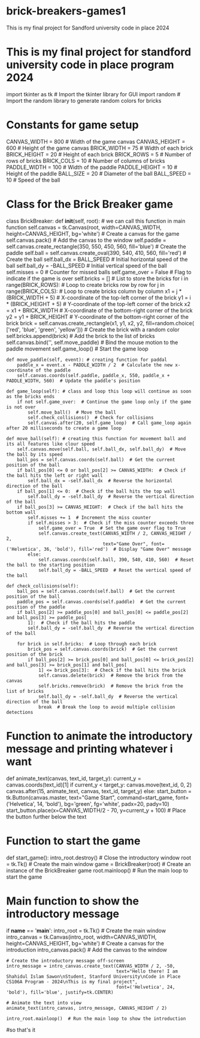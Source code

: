 # brick-breakers-games1
This is my final project for Sandford university code in place 2024




# This is my final project for standford university code in place program 2024


import tkinter as tk  # Import the tkinter library for GUI
import random  # Import the random library to generate random colors for bricks

# Constants for game setup
CANVAS_WIDTH = 800  # Width of the game canvas
CANVAS_HEIGHT = 600  # Height of the game canvas
BRICK_WIDTH = 75  # Width of each brick
BRICK_HEIGHT = 20  # Height of each brick
BRICK_ROWS = 5  # Number of rows of bricks
BRICK_COLS = 10  # Number of columns of bricks
PADDLE_WIDTH = 100  # Width of the paddle
PADDLE_HEIGHT = 10  # Height of the paddle
BALL_SIZE = 20  # Diameter of the ball
BALL_SPEED = 10  # Speed of the ball


# Class for the Brick Breaker game
class BrickBreaker:
    def __init__(self, root): # we can call this function in main function
        self.canvas = tk.Canvas(root, width=CANVAS_WIDTH, height=CANVAS_HEIGHT,
                                bg='white')  # Create a canvas for the game
        self.canvas.pack()  # Add the canvas to the window
        self.paddle = self.canvas.create_rectangle(350, 550, 450, 560, fill='blue')  # Create the paddle
        self.ball = self.canvas.create_oval(390, 540, 410, 560, fill='red')  # Create the ball
        self.ball_dx = BALL_SPEED  # Initial horizontal speed of the ball
        self.ball_dy = -BALL_SPEED  # Initial vertical speed of the ball
        self.misses = 0  # Counter for missed balls
        self.game_over = False  # Flag to indicate if the game is over
        self.bricks = []  # List to store the bricks
        for i in range(BRICK_ROWS):  # Loop to create bricks row by row
            for j in range(BRICK_COLS):  # Loop to create bricks column by column
                x1 = j * (BRICK_WIDTH + 5)  # X-coordinate of the top-left corner of the brick
                y1 = i * (BRICK_HEIGHT + 5)  # Y-coordinate of the top-left corner of the brick
                x2 = x1 + BRICK_WIDTH  # X-coordinate of the bottom-right corner of the brick
                y2 = y1 + BRICK_HEIGHT  # Y-coordinate of the bottom-right corner of the brick
                brick = self.canvas.create_rectangle(x1, y1, x2, y2, fill=random.choice(
                    ['red', 'blue', 'green', 'yellow']))  # Create the brick with a random color
                self.bricks.append(brick)  # Add the brick to the list of bricks
        self.canvas.bind('<Motion>', self.move_paddle)  # Bind the mouse motion to the paddle movement
        self.game_loop()  # Start the game loop

    def move_paddle(self, event): # creating function for paddal
        paddle_x = event.x - PADDLE_WIDTH / 2  # Calculate the new x-coordinate of the paddle
        self.canvas.coords(self.paddle, paddle_x, 550, paddle_x + PADDLE_WIDTH, 560)  # Update the paddle's position

    def game_loop(self): # class and loop this loop will continue as soon as the bricks ends
        if not self.game_over:  # Continue the game loop only if the game is not over
            self.move_ball()  # Move the ball
            self.check_collisions()  # Check for collisions
            self.canvas.after(20, self.game_loop)  # Call game_loop again after 20 milliseconds to create a game loop

    def move_ball(self): # creating this function for movement ball and its all features like clour speed
        self.canvas.move(self.ball, self.ball_dx, self.ball_dy)  # Move the ball by its speed
        ball_pos = self.canvas.coords(self.ball)  # Get the current position of the ball
        if ball_pos[0] <= 0 or ball_pos[2] >= CANVAS_WIDTH:  # Check if the ball hits the left or right wall
            self.ball_dx = -self.ball_dx  # Reverse the horizontal direction of the ball
        if ball_pos[1] <= 0:  # Check if the ball hits the top wall
            self.ball_dy = -self.ball_dy  # Reverse the vertical direction of the ball
        if ball_pos[3] >= CANVAS_HEIGHT:  # Check if the ball hits the bottom wall
            self.misses += 1  # Increment the miss counter
            if self.misses > 3:  # Check if the miss counter exceeds three
                self.game_over = True  # Set the game over flag to True
                self.canvas.create_text(CANVAS_WIDTH / 2, CANVAS_HEIGHT / 2,
                                        text="Game Over", font=('Helvetica', 36, 'bold'), fill='red')  # Display "Game Over" message
            else:
                self.canvas.coords(self.ball, 390, 540, 410, 560)  # Reset the ball to the starting position
                self.ball_dy = -BALL_SPEED  # Reset the vertical speed of the ball

    def check_collisions(self):
        ball_pos = self.canvas.coords(self.ball)  # Get the current position of the ball
        paddle_pos = self.canvas.coords(self.paddle)  # Get the current position of the paddle
        if ball_pos[2] >= paddle_pos[0] and ball_pos[0] <= paddle_pos[2] and ball_pos[3] >= paddle_pos[
            1]:  # Check if the ball hits the paddle
            self.ball_dy = -self.ball_dy  # Reverse the vertical direction of the ball

        for brick in self.bricks:  # Loop through each brick
            brick_pos = self.canvas.coords(brick)  # Get the current position of the brick
            if ball_pos[2] >= brick_pos[0] and ball_pos[0] <= brick_pos[2] and ball_pos[3] >= brick_pos[1] and ball_pos[
                1] <= brick_pos[3]:  # Check if the ball hits the brick
                self.canvas.delete(brick)  # Remove the brick from the canvas
                self.bricks.remove(brick)  # Remove the brick from the list of bricks
                self.ball_dy = -self.ball_dy  # Reverse the vertical direction of the ball
                break  # Break the loop to avoid multiple collision detections


# Function to animate the introductory message and printing whatever i want
def animate_text(canvas, text_id, target_y):
    current_y = canvas.coords(text_id)[1]
    if current_y < target_y:
        canvas.move(text_id, 0, 2)
        canvas.after(15, animate_text, canvas, text_id, target_y)
    else:
        start_button = tk.Button(canvas.master, text="Game Start", command=start_game,
                                 font=('Helvetica', 14, 'bold'), bg='green', fg='white', padx=20, pady=10)
        start_button.place(x=CANVAS_WIDTH/2 - 70, y=current_y + 100)  # Place the button further below the text


# Function to start the game
def start_game():
    intro_root.destroy()  # Close the introductory window
    root = tk.Tk()  # Create the main window
    game = BrickBreaker(root)  # Create an instance of the BrickBreaker game
    root.mainloop()  # Run the main loop to start the game


# Main function to show the introductory message
if __name__ == '__main__':
    intro_root = tk.Tk()  # Create the main window
    intro_canvas = tk.Canvas(intro_root, width=CANVAS_WIDTH, height=CANVAS_HEIGHT,
                             bg='white')  # Create a canvas for the introduction
    intro_canvas.pack()  # Add the canvas to the window

    # Create the introductory message off-screen
    intro_message = intro_canvas.create_text(CANVAS_WIDTH / 2, -50,
                                             text="Hello there! I am Shahidul Islam Sawon\nStudent, Stanford University\nCode in Place CS106A Program - 2024\nThis is my final project",
                                             font=('Helvetica', 24, 'bold'), fill='blue', justify=tk.CENTER)

    # Animate the text into view
    animate_text(intro_canvas, intro_message, CANVAS_HEIGHT / 2)

    intro_root.mainloop()  # Run the main loop to show the introduction

#so that's it
